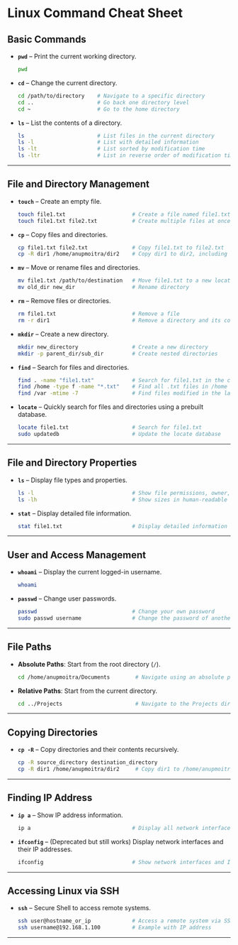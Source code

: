 # **Linux Command Cheat Sheet**  

## **Basic Commands**  

- **`pwd`** – Print the current working directory.  
  ```bash  
  pwd  
  ```  

- **`cd`** – Change the current directory.  
  ```bash  
  cd /path/to/directory    # Navigate to a specific directory  
  cd ..                    # Go back one directory level  
  cd ~                     # Go to the home directory  
  ```  

- **`ls`** – List the contents of a directory.  
  ```bash  
  ls                       # List files in the current directory  
  ls -l                    # List with detailed information  
  ls -lt                   # List sorted by modification time  
  ls -ltr                  # List in reverse order of modification time  
  ```  

---

## **File and Directory Management**  

- **`touch`** – Create an empty file.  
  ```bash  
  touch file1.txt                     # Create a file named file1.txt  
  touch file1.txt file2.txt           # Create multiple files at once  
  ```  

- **`cp`** – Copy files and directories.  
  ```bash  
  cp file1.txt file2.txt              # Copy file1.txt to file2.txt  
  cp -R dir1 /home/anupmoitra/dir2    # Copy dir1 to dir2, including all subdirectories and files  
  ```  

- **`mv`** – Move or rename files and directories.  
  ```bash  
  mv file1.txt /path/to/destination   # Move file1.txt to a new location  
  mv old_dir new_dir                  # Rename directory  
  ```  

- **`rm`** – Remove files or directories.  
  ```bash  
  rm file1.txt                        # Remove a file  
  rm -r dir1                          # Remove a directory and its contents  
  ```  

- **`mkdir`** – Create a new directory.  
  ```bash  
  mkdir new_directory                 # Create a new directory  
  mkdir -p parent_dir/sub_dir         # Create nested directories  
  ```  

- **`find`** – Search for files and directories.  
  ```bash  
  find . -name "file1.txt"            # Search for file1.txt in the current directory  
  find /home -type f -name "*.txt"    # Find all .txt files in /home  
  find /var -mtime -7                 # Find files modified in the last 7 days  
  ```  

- **`locate`** – Quickly search for files and directories using a prebuilt database.  
  ```bash  
  locate file1.txt                    # Search for file1.txt  
  sudo updatedb                       # Update the locate database  
  ```  

---

## **File and Directory Properties**  

- **`ls`** – Display file types and properties.  
  ```bash  
  ls -l                               # Show file permissions, owner, group, and size  
  ls -lh                              # Show sizes in human-readable format  
  ```  

- **`stat`** – Display detailed file information.  
  ```bash  
  stat file1.txt                      # Display detailed information about file1.txt  
  ```  

---

## **User and Access Management**  

- **`whoami`** – Display the current logged-in username.  
  ```bash  
  whoami  
  ```  

- **`passwd`** – Change user passwords.  
  ```bash  
  passwd                              # Change your own password  
  sudo passwd username                # Change the password of another user (requires sudo)  
  ```  

---

## **File Paths**  

- **Absolute Paths**: Start from the root directory (`/`).  
  ```bash  
  cd /home/anupmoitra/Documents        # Navigate using an absolute path  
  ```  

- **Relative Paths**: Start from the current directory.  
  ```bash  
  cd ../Projects                       # Navigate to the Projects directory in the parent directory  
  ```  

---

## **Copying Directories**  

- **`cp -R`** – Copy directories and their contents recursively.  
  ```bash  
  cp -R source_directory destination_directory  
  cp -R dir1 /home/anupmoitra/dir2     # Copy dir1 to /home/anupmoitra/dir2  
  ```  

---

## **Finding IP Address**  

- **`ip a`** – Show IP address information.  
  ```bash  
  ip a                                # Display all network interfaces and their IP addresses  
  ```  

- **`ifconfig`** – (Deprecated but still works) Display network interfaces and their IP addresses.  
  ```bash  
  ifconfig                            # Show network interfaces and IP details  
  ```  

---

## **Accessing Linux via SSH**  

- **`ssh`** – Secure Shell to access remote systems.  
  ```bash  
  ssh user@hostname_or_ip             # Access a remote system via SSH (replace 'user' and 'hostname_or_ip')  
  ssh username@192.168.1.100          # Example with IP address  
  ```  

---
